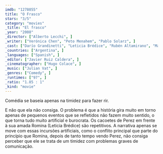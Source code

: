```yaml
---
imdb: "1278055"
title: "O Frasco"
stars: "3/5"
category: "movies"
_title: "El frasco"
_year: "2008"
_director: ["Alberto Lecchi", ]
_writer: ["Verónica Chen", "Peto Menahem", "Pablo Solarz", ]
_cast: ["Darío Grandinetti", "Leticia Brédice", "Rubén Altamirano", "Manuela Alvarez", "Marta Benbenutti", "Virgilio Benítez", "Raúl Calandra", "Vanesa Ciani", "Mario Cracogna", ]
_countries: ["Argentina", ]
_languages: ["Spanish", ]
_editor: ["Javier Ruiz Caldera", ]
_cinematographer: ["Hugo Colace", ]
_music: ["Julian Vat", ]
_genres: ["Comedy", ]
_runtimes: ["97", ]
_ratio: "1.85 : 1"
_kind: "movie"
---
```



Comédia se baseia apenas na timidez para fazer rir.

E não que ela não consiga. O problema é que a história gira muito em torno apenas de pequenos eventos que se refletidos não fazem muito sentido, o que torna tudo muito artificial e burocrata. Os cacoetes de Perez em frente à sua amada Romina (Leticia Brédice) são repetitivos. A narrativa apenas se move com essas incursões artificiais, como o conflito principal que parte do princípio que Romina, depois de tanto tempo vendo Perez, não consiga perceber que ele se trata de um timidez com problemas graves de comunicação.

